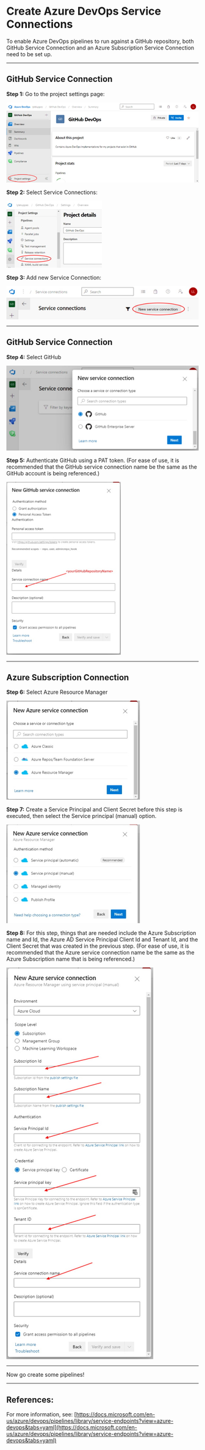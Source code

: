 # Create Azure DevOps Service Connections

To enable Azure DevOps pipelines to run against a GitHub repository, both GitHub Service Connection and an Azure Subscription Service Connection need to be set up.

---
## GitHub Service Connection

**Step 1:** Go to the project settings page:

![Step 1](assets/images/ServiceConnection-1.jpg)

**Step 2:** Select Service Connections:

![Step 2](assets/images/ServiceConnection-2.jpg)

**Step 3:** Add new Service Connection:

![Step 3](assets/images/ServiceConnection-3.jpg)

---
## GitHub Service Connection
**Step 4:** Select GitHub

![Step 4](assets/images/ServiceConnection-4.jpg)

**Step 5:** Authenticate GitHub using a PAT token. (For ease of use, it is recommended that the GitHub service connection name be the same as the GitHub account is being referenced.)

![Step 5](assets/images/ServiceConnection-5.jpg)

---
## Azure Subscription Connection
**Step 6:** Select Azure Resource Manager

![Step 6](assets/images/ServiceConnection-6.jpg)

**Step 7:** Create a Service Principal and Client Secret before this step is executed, then select the Service principal (manual) option.

![Step 7](assets/images/ServiceConnection-7.jpg)

**Step 8:** For this step, things that are needed include the Azure Subscription name and Id, the Azure AD Service Principal Client Id and Tenant Id, and the Client Secret that was created in the previous step.
(For ease of use, it is recommended that the Azure service connection name be the same as the Azure Subscription name that is being referenced.)

![Step 8](assets/images/ServiceConnection-8.jpg)

---

Now go create some pipelines!

---

## References:
For more information, see: [https://docs.microsoft.com/en-us/azure/devops/pipelines/library/service-endpoints?view=azure-devops&tabs=yaml](https://docs.microsoft.com/en-us/azure/devops/pipelines/library/service-endpoints?view=azure-devops&tabs=yaml)
